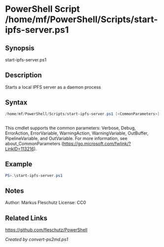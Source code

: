 # PowerShell Script /home/mf/PowerShell/Scripts/start-ipfs-server.ps1

## Synopsis
start-ipfs-server.ps1

## Description
Starts a local IPFS server as a daemon process

## Syntax
```powershell
/home/mf/PowerShell/Scripts/start-ipfs-server.ps1 [<CommonParameters>]
```
## <CommonParameters>
This cmdlet supports the common parameters: Verbose, Debug, ErrorAction, ErrorVariable, WarningAction, WarningVariable, OutBuffer, PipelineVariable, and OutVariable. For more information, see about_CommonParameters (https://go.microsoft.com/fwlink/?LinkID=113216).

## Example
```powershell
PS>.\start-ipfs-server.ps1
```


## Notes
Author:  Markus Fleschutz
License: CC0

## Related Links
https://github.com/fleschutz/PowerShell

*Created by convert-ps2md.ps1*
